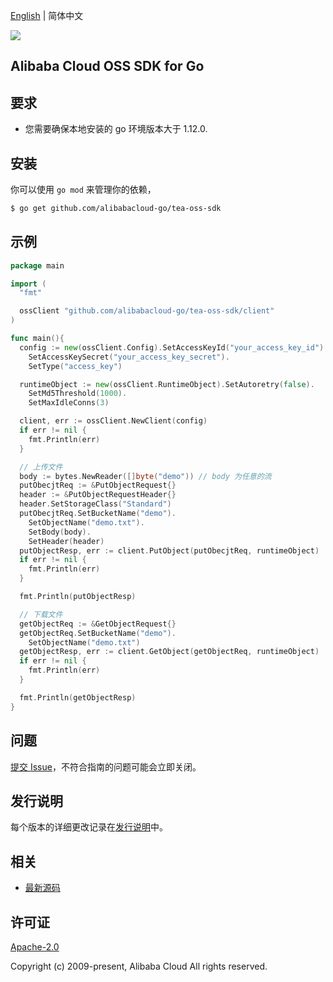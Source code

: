 [English](README.md) | 简体中文

![](https://aliyunsdk-pages.alicdn.com/icons/AlibabaCloud.svg)

## Alibaba Cloud OSS SDK for Go

## 要求
- 您需要确保本地安装的 go 环境版本大于 1.12.0.

## 安装

你可以使用 `go mod` 来管理你的依赖，
```sh
$ go get github.com/alibabacloud-go/tea-oss-sdk
```

## 示例
```go
package main

import (
  "fmt"

  ossClient "github.com/alibabacloud-go/tea-oss-sdk/client"
)

func main(){
  config := new(ossClient.Config).SetAccessKeyId("your_access_key_id").
	SetAccessKeySecret("your_access_key_secret").
	SetType("access_key")

  runtimeObject := new(ossClient.RuntimeObject).SetAutoretry(false).
	SetMd5Threshold(1000).
	SetMaxIdleConns(3)

  client, err := ossClient.NewClient(config)
  if err != nil {
    fmt.Println(err)
  }

  // 上传文件
  body := bytes.NewReader([]byte("demo")) // body 为任意的流
  putObecjtReq := &PutObjectRequest{}
  header := &PutObjectRequestHeader{}
  header.SetStorageClass("Standard")
  putObecjtReq.SetBucketName("demo").
    SetObjectName("demo.txt").
    SetBody(body).
    SetHeader(header)
  putObjectResp, err := client.PutObject(putObecjtReq, runtimeObject)
  if err != nil {
    fmt.Println(err)
  }

  fmt.Println(putObjectResp)

  // 下载文件
  getObjectReq := &GetObjectRequest{}
  getObjectReq.SetBucketName("demo").
    SetObjectName("demo.txt")
  getObjectResp, err := client.GetObject(getObjectReq, runtimeObject)
  if err != nil {
    fmt.Println(err)
  }

  fmt.Println(getObjectResp)
}    
```

## 问题
[提交 Issue](https://github.com/aliyun/alibabacloud-oss-sdk/issues/new)，不符合指南的问题可能会立即关闭。

## 发行说明
每个版本的详细更改记录在[发行说明](./ChangeLog.txt)中。

## 相关
* [最新源码](https://github.com/aliyun/alibabacloud-oss-sdk/tree/master/langs/golang)

## 许可证
[Apache-2.0](http://www.apache.org/licenses/LICENSE-2.0)

Copyright (c) 2009-present, Alibaba Cloud All rights reserved.

